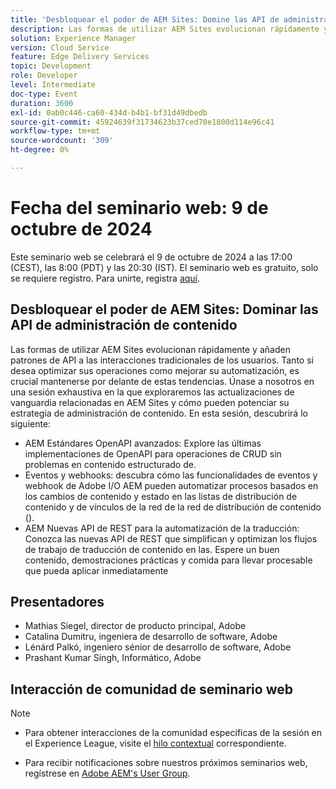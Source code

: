 ```yaml
---
title: 'Desbloquear el poder de AEM Sites: Domine las API de administración de contenido'
description: Las formas de utilizar AEM Sites evolucionan rápidamente y añaden patrones de API a las interacciones tradicionales de los usuarios. Tanto si desea optimizar sus operaciones como mejorar su automatización, es crucial mantenerse por delante de estas tendencias. Únase a nosotros en una sesión exhaustiva en la que exploraremos las actualizaciones de vanguardia relacionadas en AEM Sites y cómo pueden potenciar su estrategia de administración de contenido.
solution: Experience Manager
version: Cloud Service
feature: Edge Delivery Services
topic: Development
role: Developer
level: Intermediate
doc-type: Event
duration: 3600
exl-id: 0ab0c446-ca60-434d-b4b1-bf31d49dbedb
source-git-commit: 45924639f31734623b37ced70e1800d114e96c41
workflow-type: tm+mt
source-wordcount: '309'
ht-degree: 0%

---
```


# Fecha del seminario web: 9 de octubre de 2024

Este seminario web se celebrará el 9 de octubre de 2024 a las 17:00 (CEST), las 8:00 (PDT) y las 20:30 (IST).
El seminario web es gratuito, solo se requiere registro.
Para unirte, registra [aquí](https://adobe.ly/4g6TYck).

## Desbloquear el poder de AEM Sites: Dominar las API de administración de contenido

Las formas de utilizar AEM Sites evolucionan rápidamente y añaden patrones de API a las interacciones tradicionales de los usuarios. Tanto si desea optimizar sus operaciones como mejorar su automatización, es crucial mantenerse por delante de estas tendencias. Únase a nosotros en una sesión exhaustiva en la que exploraremos las actualizaciones de vanguardia relacionadas en AEM Sites y cómo pueden potenciar su estrategia de administración de contenido. En esta sesión, descubrirá lo siguiente:
* AEM Estándares OpenAPI avanzados: Explore las últimas implementaciones de OpenAPI para operaciones de CRUD sin problemas en contenido estructurado de.
* Eventos y webhooks: descubra cómo las funcionalidades de eventos y webhook de Adobe I/O AEM pueden automatizar procesos basados en los cambios de contenido y estado en las listas de distribución de contenido y de vínculos de la red de la red de distribución de contenido ().
* AEM Nuevas API de REST para la automatización de la traducción: Conozca las nuevas API de REST que simplifican y optimizan los flujos de trabajo de traducción de contenido en las.
Espere un buen contenido, demostraciones prácticas y comida para llevar procesable que pueda aplicar inmediatamente

## Presentadores

* Mathias Siegel, director de producto principal, Adobe
* Catalina Dumitru, ingeniera de desarrollo de software, Adobe
* Lénárd Palkó, ingeniero sénior de desarrollo de software, Adobe
* Prashant Kumar Singh, Informático, Adobe

## Interacción de comunidad de seminario web

>[!NOTE]
>
>* Para obtener interacciones de la comunidad específicas de la sesión en el Experience League, visite el [hilo contextual](https://adobe.ly/4e34grR) correspondiente.
>
>* Para recibir notificaciones sobre nuestros próximos seminarios web, regístrese en [Adobe AEM&#39;s User Group](https://aem-augs.adobe.com/).
